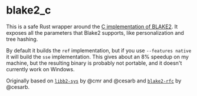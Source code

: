 # blake2_c

This is a safe Rust wrapper around the [C implementation of
BLAKE2](https://github.com/BLAKE2/BLAKE2). It exposes all the parameters
that Blake2 supports, like personalization and tree hashing.

By default it builds the `ref` implementation, but if you use
`--features native` it will build the `sse` implementation. This gives
about an 8% speedup on my machine, but the resulting binary is probably
not portable, and it doesn't currently work on Windows.

Originally based on [`libb2-sys`](https://github.com/cesarb/libb2-sys)
by @cmr and @cesarb and [`blake2-rfc`](https://github.com/cesarb/blake2-rfc)
by @cesarb.
